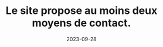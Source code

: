 ---
N: '102'
Rubrique: Identification et contact
title: Le site propose au moins deux moyens de contact. 
detail: Le site propose au moins deux moyens de contact. 
abstract: 
categories: [" Identification et contact"]
agrege: O4102-E016
opquast: '4 102'
indiceebook: '16'
description: "Règle n° 016"
before: "015"
weight: "016"
after: "017"
actif: '1'
layout: rules
date: 2023-09-28
tags: ["", ""]
objectif: ["", ""]
Meo: [""]
Controle: [""
]
Source: ["Opquast"]
Referentiel: [""]
Steps: ["", ""]
---